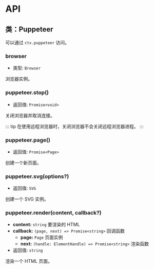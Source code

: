 # API

## 类：Puppeteer

可以通过 `ctx.puppeteer` 访问。

### browser

- 类型: `Browser`

浏览器实例。

### puppeteer.stop()

- 返回值: `Promise<void>`

关闭浏览器并取消连接。

::: tip
在使用远程浏览器时，关闭浏览器不会关闭远程浏览器进程。
:::

### puppeteer.page()

- 返回值: `Promise<Page>`

创建一个新页面。

### puppeteer.svg(options?)

- 返回值: `SVG`

创建一个 SVG 实例。

### puppeteer.render(content, callback?)

- **content:** `string` 要渲染的 HTML
- **callback:** `(page, next) => Promise<string>` 回调函数
  - **page:** `Page` 页面实例
  - **next:** `(handle: ElementHandle) => Promise<string>` 渲染函数
- 返回值: `string`

渲染一个 HTML 页面。
